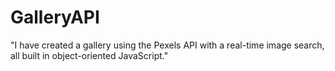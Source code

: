 # GalleryAPI
 "I have created a gallery using the Pexels API with a real-time image search, all built in object-oriented JavaScript."
